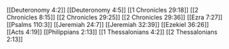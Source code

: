 [[Deuteronomy 4:2]]
[[Deuteronomy 4:5]]
[[1 Chronicles 29:18]]
[[2 Chronicles 8:15]]
[[2 Chronicles 29:25]]
[[2 Chronicles 29:36]]
[[Ezra 7:27]]
[[Psalms 110:3]]
[[Jeremiah 24:7]]
[[Jeremiah 32:39]]
[[Ezekiel 36:26]]
[[Acts 4:19]]
[[Philippians 2:13]]
[[1 Thessalonians 4:2]]
[[2 Thessalonians 2:13]]
